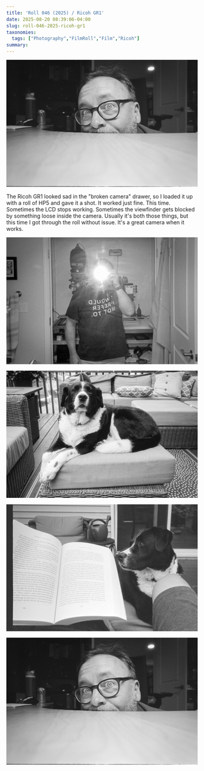 ```yaml
---
title: 'Roll 046 (2025) / Ricoh GR1'
date: 2025-08-20 08:39:06-04:00
slug: roll-046-2025-ricoh-gr1
taxonomies:
  tags: ["Photography","FilmRoll","Film","Ricoh"]
summary: 
---
```


![Black and white self portrait](Roll-046-19.jpg "Testing the self-timer.")

The Ricoh GR1 looked sad in the "broken camera" drawer, so I loaded it up with a roll of HP5 and gave it a shot. It worked just fine. This time. Sometimes the LCD stops working. Sometimes the viewfinder gets blocked by something loose inside the camera. Usually it's both those things, but this time I got through the roll without issue. It's a great camera when it works.



![](Roll-046-01.jpg)

![](Roll-046-13.jpg)

![](Roll-046-14.jpg)

![](Roll-046-19.jpg)

